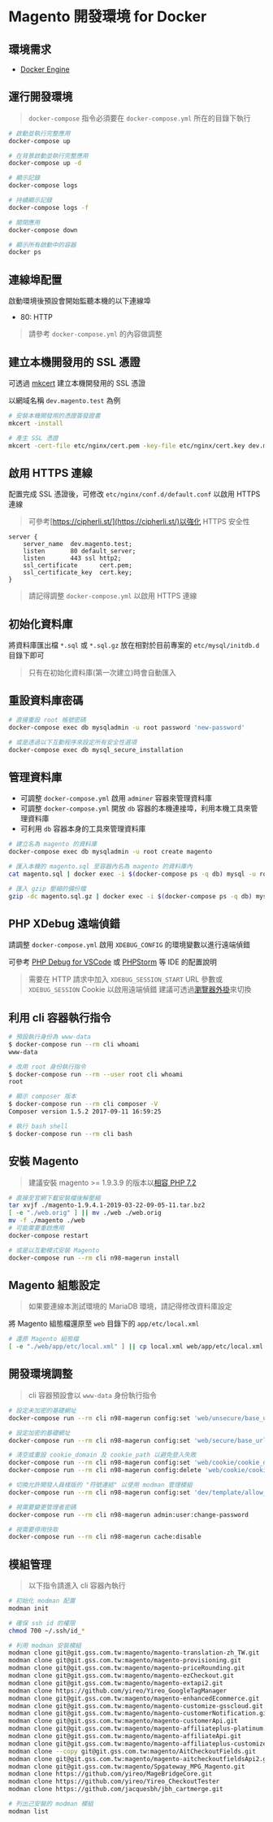﻿# Magento 開發環境 for Docker

## 環境需求

- [Docker Engine](https://docs.docker.com/engine/installation/)

## 運行開發環境

> `docker-compose` 指令必須要在 `docker-compose.yml` 所在的目錄下執行

```sh
# 啟動並執行完整應用
docker-compose up

# 在背景啟動並執行完整應用
docker-compose up -d

# 顯示記錄
docker-compose logs

# 持續顯示記錄
docker-compose logs -f

# 關閉應用
docker-compose down

# 顯示所有啟動中的容器
docker ps
```

## 連線埠配置

啟動環境後預設會開始監聽本機的以下連線埠

- 80: HTTP

> 請參考 `docker-compose.yml` 的內容做調整

## 建立本機開發用的 SSL 憑證

可透過 [mkcert](https://github.com/FiloSottile/mkcert) 建立本機開發用的 SSL 憑證

以網域名稱 `dev.magento.test` 為例

```sh
# 安裝本機開發用的憑證簽發證書
mkcert -install

# 產生 SSL 憑證
mkcert -cert-file etc/nginx/cert.pem -key-file etc/nginx/cert.key dev.magento.test
```

## 啟用 HTTPS 連線

配置完成 SSL 憑證後，可修改 `etc/nginx/conf.d/default.conf` 以啟用 HTTPS 連線

> 可參考[https://cipherli.st/](https://cipherli.st/)以強化 HTTPS 安全性

```nginx
server {
    server_name  dev.magento.test;
    listen       80 default_server;
    listen       443 ssl http2;
    ssl_certificate      cert.pem;
    ssl_certificate_key  cert.key;
}
```

> 請記得調整 `docker-compose.yml` 以啟用 HTTPS 連線

## 初始化資料庫

將資料庫匯出檔 `*.sql` 或 `*.sql.gz` 放在相對於目前專案的 `etc/mysql/initdb.d` 目錄下即可

> 只有在初始化資料庫(第一次建立)時會自動匯入

## 重設資料庫密碼

```sh
# 直接重設 root 帳號密碼
docker-compose exec db mysqladmin -u root password 'new-password'

# 或是透過以下互動程序來設定所有安全性選項
docker-compose exec db mysql_secure_installation
```

## 管理資料庫

- 可調整 `docker-compose.yml` 啟用 `adminer` 容器來管理資料庫
- 可調整 `docker-compose.yml` 開放 `db` 容器的本機連接埠，利用本機工具來管理資料庫
- 可利用 `db` 容器本身的工具來管理資料庫

```sh
# 建立名為 magento 的資料庫
docker-compose exec db mysqladmin -u root create magento

# 匯入本機的 magento.sql 至容器內名為 magento 的資料庫內
cat magento.sql | docker exec -i $(docker-compose ps -q db) mysql -u root magento

# 匯入 gzip 壓縮的備份檔
gzip -dc magento.sql.gz | docker exec -i $(docker-compose ps -q db) mysql -u root magento
```

## PHP XDebug 遠端偵錯

請調整 `docker-compose.yml` 啟用 `XDEBUG_CONFIG` 的環境變數以進行遠端偵錯

可參考 [PHP Debug for VSCode](https://code.visualstudio.com/docs/languages/php#_debugging) 或 [PHPStorm](https://confluence.jetbrains.com/display/PhpStorm/Zero-configuration+Web+Application+Debugging+with+Xdebug+and+PhpStorm) 等 IDE 的配置說明

> 需要在 HTTP 請求中加入 `XDEBUG_SESSION_START` URL 參數或 `XDEBUG_SESSION` Cookie 以啟用遠端偵錯
> 建議可透過[瀏覽器外掛](https://chrome.google.com/webstore/detail/xdebug-helper/eadndfjplgieldjbigjakmdgkmoaaaoc)來切換

## 利用 cli 容器執行指令

```sh
# 預設執行身份為 www-data
$ docker-compose run --rm cli whoami
www-data

# 改用 root 身份執行指令
$ docker-compose run --rm --user root cli whoami
root

# 顯示 composer 版本
$ docker-compose run --rm cli composer -V
Composer version 1.5.2 2017-09-11 16:59:25

# 執行 bash shell
$ docker-compose run --rm cli bash
```

## 安裝 Magento

> 建議安裝 magento >= 1.9.3.9 的版本以[相容 PHP 7.2](https://inchoo.net/magento/magento-1-official-php-7-2-patches/)

```sh
# 直接至官網下載安裝檔後解壓縮
tar xvjf ./magento-1.9.4.1-2019-03-22-09-05-11.tar.bz2
[ -e "./web.orig" ] || mv ./web ./web.orig
mv -f ./magento ./web
# 可能需要重啟應用
docker-compose restart

# 或是以互動模式安裝 Magento
docker-compose run --rm cli n98-magerun install
```

## Magento 組態設定

> 如果要連線本測試環境的 MariaDB 環境，請記得修改資料庫設定

將 Magento 組態檔還原至 `web` 目錄下的 `app/etc/local.xml`

```sh
# 還原 Magento 組態檔
[ -e "./web/app/etc/local.xml" ] || cp local.xml web/app/etc/local.xml
```

## 開發環境調整

> cli 容器預設會以 `www-data` 身份執行指令

```sh
# 設定未加密的基礎網址
docker-compose run --rm cli n98-magerun config:set 'web/unsecure/base_url' 'http://dev.magento.test/'

# 設定加密的基礎網址
docker-compose run --rm cli n98-magerun config:set 'web/secure/base_url' 'https://dev.magento.test/'

# 清空或重設 cookie_domain 及 cookie_path 以避免登入失敗
docker-compose run --rm cli n98-magerun config:set 'web/cookie/cookie_domain' dev.magento.test
docker-compose run --rm cli n98-magerun config:delete 'web/cookie/cookie_path'

# 切換允許開發人員樣版的 "符號連結" 以使用 modman 管理模組
docker-compose run --rm cli n98-magerun config:set 'dev/template/allow_symlink' '1'

# 視需要變更管理者密碼
docker-compose run --rm cli n98-magerun admin:user:change-password

# 視需要停用快取
docker-compose run --rm cli n98-magerun cache:disable
```

## 模組管理

> 以下指令請進入 cli 容器內執行

```sh
# 初始化 modman 配置
modman init

# 確保 ssh id 的權限
chmod 700 ~/.ssh/id_*

# 利用 modman 安裝模組
modman clone git@git.gss.com.tw:magento/magento-translation-zh_TW.git
modman clone git@git.gss.com.tw:magento/magento-provisioning.git
modman clone git@git.gss.com.tw:magento/magento-priceRounding.git
modman clone git@git.gss.com.tw:magento/magento-ezCheckout.git
modman clone git@git.gss.com.tw:magento/magento-extapi2.git
modman clone https://github.com/yireo/Yireo_GoogleTagManager
modman clone git@git.gss.com.tw:magento/magento-enhancedEcommerce.git
modman clone git@git.gss.com.tw:magento/magento-customize-gsscloud.git
modman clone git@git.gss.com.tw:magento/magento-customerNotification.git
modman clone git@git.gss.com.tw:magento/magento-customerApi.git
modman clone git@git.gss.com.tw:magento/magento-affiliateplus-platinum.git
modman clone git@git.gss.com.tw:magento/magento-affiliateApi.git
modman clone git@git.gss.com.tw:magento/magento-affiliateplus-customize.git
modman clone --copy git@git.gss.com.tw:magento/AitCheckoutFields.git
modman clone git@git.gss.com.tw:magento/magento-aitcheckoutfieldsApi2.git
modman clone git@git.gss.com.tw:magento/Spgateway_MPG_Magento.git
modman clone https://github.com/yireo/MageBridgeCore.git
modman clone https://github.com/yireo/Yireo_CheckoutTester
modman clone https://github.com/jacquesbh/jbh_cartmerge.git

# 列出己安裝的 modman 模組
modman list
```